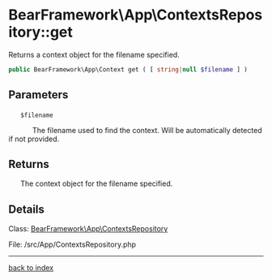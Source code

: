 # BearFramework\App\ContextsRepository::get

Returns a context object for the filename specified.

```php
public BearFramework\App\Context get ( [ string|null $filename ] )
```

## Parameters

&nbsp;&nbsp;&nbsp;&nbsp;&nbsp;&nbsp;`$filename`

&nbsp;&nbsp;&nbsp;&nbsp;&nbsp;&nbsp;&nbsp;&nbsp;&nbsp;&nbsp;&nbsp;&nbsp;The filename used to find the context. Will be automatically detected if not provided.

## Returns

&nbsp;&nbsp;&nbsp;&nbsp;&nbsp;&nbsp;The context object for the filename specified.

## Details

Class: [BearFramework\App\ContextsRepository](bearframework.app.contextsrepository.class.md)

File: /src/App/ContextsRepository.php

---

[back to index](index.md)

